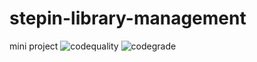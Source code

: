 # stepin-library-management
mini project
![codequality](https://www.code-inspector.com/project/27986/score/svg)
 ![codegrade](https://www.code-inspector.com/project/27986/status/svg)
